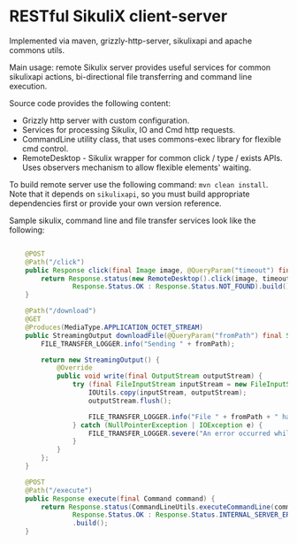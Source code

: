 RESTful SikuliX client-server
======

Implemented via maven, grizzly-http-server, sikulixapi and apache commons utils.

Main usage: remote Sikulix server provides useful services for common sikulixapi actions, bi-directional file transferring and command line execution.

Source code provides the following content:

 - Grizzly http server with custom configuration.
 - Services for processing Sikulix, IO and Cmd http requests.
 - CommandLine utility class, that uses commons-exec library for flexible cmd control.
 - RemoteDesktop - Sikulix wrapper for common click / type / exists APIs. Uses observers mechanism to allow flexible elements' waiting.

To build remote server use the following command: `mvn clean install`.
Note that it depends on `sikulixapi`, so you must build appropriate dependencies first or provide your own version reference.
 
Sample sikulix, command line and file transfer services look like the following:

```java

    @POST
    @Path("/click")
    public Response click(final Image image, @QueryParam("timeout") final int timeout) {
        return Response.status(new RemoteDesktop().click(image, timeout) ?
                Response.Status.OK : Response.Status.NOT_FOUND).build();
    }

    @Path("/download")
    @GET
    @Produces(MediaType.APPLICATION_OCTET_STREAM)
    public StreamingOutput downloadFile(@QueryParam("fromPath") final String fromPath) {
        FILE_TRANSFER_LOGGER.info("Sending " + fromPath);

        return new StreamingOutput() {
            @Override
            public void write(final OutputStream outputStream) {
                try (final FileInputStream inputStream = new FileInputStream(new File(fromPath))) {
                    IOUtils.copy(inputStream, outputStream);
                    outputStream.flush();

                    FILE_TRANSFER_LOGGER.info("File " + fromPath + " has been sent.");
                } catch (NullPointerException | IOException e) {
                    FILE_TRANSFER_LOGGER.severe("An error occurred while stream copying: " + e.getMessage());
                }
            }
        };
    }

    @POST
    @Path("/execute")
    public Response execute(final Command command) {
        return Response.status(CommandLineUtils.executeCommandLine(command) != -1 ?
                Response.Status.OK : Response.Status.INTERNAL_SERVER_ERROR)
                .build();
    }
```